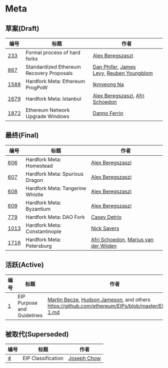 # Meta

## 草案(Draft)

| 编号 | 标题 | 作者 |
| --- | --- | --- |
| [233](eip-233.md) | Formal process of hard forks | [Alex Beregszaszi](https://github.com/axic) |
| [867](eip-867.md) | Standardized Ethereum Recovery Proposals | [Dan Phifer](mailto:dp@musiconomi.com), [James Levy](mailto:james@taptrust.com), [Reuben Youngblom](mailto:reuben@taptrust.com) |
| [1588](eip-1588.md) | Hardfork Meta: Ethereum ProgPoW | [Ikmyeong Na](https://github.com/naikmyeong) |
| [1679](eip-1679) | Hardfork Meta: Istanbul | [Alex Beregszaszi](https://github.com/axic), [Afri Schoedon](https://github.com/5chdn) |
| [1872](eip-1872.md) | Ethereum Network Upgrade Windows | [Danno Ferrin](https://github.com/shemnon) |

## 最终(Final)

| 编号 | 标题 | 作者 |
| --- | --- | --- |
| [606](eip-606.md) | Hardfork Meta: Homestead | [Alex Beregszaszi](https://github.com/axic) |
| [607](eip-607.md) | Hardfork Meta: Spurious Dragon | [Alex Beregszaszi](https://github.com/axic) |
| [608](eip-608.md) | Hardfork Meta: Tangerine Whistle | [Alex Beregszaszi](https://github.com/axic) |
| [609](eip-609.md) | Hardfork Meta: Byzantium | [Alex Beregszaszi](https://github.com/axic) |
| [779](eip-779.md) | Hardfork Meta: DAO Fork | [Casey Detrio](https://github.com/cdetrio) |
| [1013](eip-1013.md) | Hardfork Meta: Constantinople | [Nick Savers](https://github.com/nicksavers) |
| [1716](eip-1716.md) | Hardfork Meta: Petersburg | [Afri Schoedon](https://github.com/5chdn), [Marius van der Wijden](https://github.com/MariusVanDerWijden) |

## 活跃(Active)

| 编号 | 标题 | 作者 |
| --- | --- | --- |
| [1](eip-1.md) | EIP Purpose and Guidelines | [Martin Becze](mailto:mb@ethereum.org), [Hudson Jameson](mailto:hudson@ethereum.org), and others https://github.com/ethereum/EIPs/blob/master/EIPS/eip-1.md |

## 被取代(Superseded)

| 编号 | 标题 | 作者 |
| --- | --- | --- |
| [4](eip-4.md) | EIP Classification | [Joseph Chow](https://github.com/ethers) |

